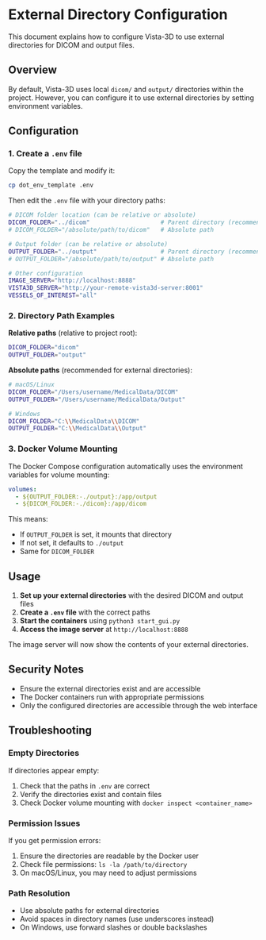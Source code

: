# External Directory Configuration

This document explains how to configure Vista-3D to use external directories for DICOM and output files.

## Overview

By default, Vista-3D uses local `dicom/` and `output/` directories within the project. However, you can configure it to use external directories by setting environment variables.

## Configuration

### 1. Create a `.env` file

Copy the template and modify it:
```bash
cp dot_env_template .env
```

Then edit the `.env` file with your directory paths:

```bash
# DICOM folder location (can be relative or absolute)
DICOM_FOLDER="../dicom"                    # Parent directory (recommended)
# DICOM_FOLDER="/absolute/path/to/dicom"   # Absolute path

# Output folder (can be relative or absolute)  
OUTPUT_FOLDER="../output"                  # Parent directory (recommended)
# OUTPUT_FOLDER="/absolute/path/to/output" # Absolute path

# Other configuration
IMAGE_SERVER="http://localhost:8888"
VISTA3D_SERVER="http://your-remote-vista3d-server:8001"
VESSELS_OF_INTEREST="all"
```

### 2. Directory Path Examples

**Relative paths** (relative to project root):
```bash
DICOM_FOLDER="dicom"
OUTPUT_FOLDER="output"
```

**Absolute paths** (recommended for external directories):
```bash
# macOS/Linux
DICOM_FOLDER="/Users/username/MedicalData/DICOM"
OUTPUT_FOLDER="/Users/username/MedicalData/Output"

# Windows
DICOM_FOLDER="C:\\MedicalData\\DICOM"
OUTPUT_FOLDER="C:\\MedicalData\\Output"
```

### 3. Docker Volume Mounting

The Docker Compose configuration automatically uses the environment variables for volume mounting:

```yaml
volumes:
  - ${OUTPUT_FOLDER:-./output}:/app/output
  - ${DICOM_FOLDER:-./dicom}:/app/dicom
```

This means:
- If `OUTPUT_FOLDER` is set, it mounts that directory
- If not set, it defaults to `./output`
- Same for `DICOM_FOLDER`

## Usage

1. **Set up your external directories** with the desired DICOM and output files
2. **Create a `.env` file** with the correct paths
3. **Start the containers** using `python3 start_gui.py`
4. **Access the image server** at `http://localhost:8888`

The image server will now show the contents of your external directories.

## Security Notes

- Ensure the external directories exist and are accessible
- The Docker containers run with appropriate permissions
- Only the configured directories are accessible through the web interface

## Troubleshooting

### Empty Directories
If directories appear empty:
1. Check that the paths in `.env` are correct
2. Verify the directories exist and contain files
3. Check Docker volume mounting with `docker inspect <container_name>`

### Permission Issues
If you get permission errors:
1. Ensure the directories are readable by the Docker user
2. Check file permissions: `ls -la /path/to/directory`
3. On macOS/Linux, you may need to adjust permissions

### Path Resolution
- Use absolute paths for external directories
- Avoid spaces in directory names (use underscores instead)
- On Windows, use forward slashes or double backslashes

